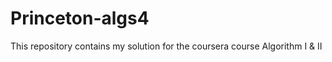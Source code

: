# Princeton-algs4
This repository contains my solution for the coursera course Algorithm I &amp; II
